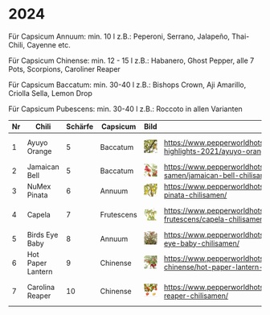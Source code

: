 # 2024

Für Capsicum Annuum: min. 10 l
z.B.: Peperoni, Serrano, Jalapeño, Thai-Chili, Cayenne etc.

Für Capsicum Chinense: min. 12 - 15 l
z.B.: Habanero, Ghost Pepper, alle 7 Pots, Scorpions, Caroliner Reaper

Für Capsicum Baccatum: min. 30-40 l
z.B.: Bishops Crown, Aji Amarillo, Criolla Sella, Lemon Drop

Für Capsicum Pubescens: min. 30-40 l
z.B.: Roccoto in allen Varianten

| Nr  | Chili             | Schärfe | Capsicum   | Bild                                 | Link                                                                                          | Height      | Pot         |
| --- | ----------------- | ------- | ---------- | ------------------------------------ | --------------------------------------------------------------------------------------------- | ----------- | ----------- |
| 1   | Ayuyo Orange      | 5       | Baccatum   | ![Ayuyo Orange](img/2024/1.jpg)      | <https://www.pepperworldhotshop.com/de/samen/samen-highlights-2021/ayuyo-orange-chilisamen/>  | 50 - 80 cm  | 9L (30-40L) |
| 2   | Jamaican Bell     | 5       | Baccatum   | ![Jamaican Bell](img/2024/2.jpg)     | <https://www.pepperworldhotshop.com/de/samen/chili-samen/jamaican-bell-chilisamen/>           | > 120 cm    | Beet        |
| 3   | NuMex Pinata      | 6       | Annuum     | ![NuMex Pinata](img/2024/3.jpg)      | <https://www.pepperworldhotshop.com/de/sorten/jalapeno/numex-pinata-chilisamen/>              | 50 - 80 cm  | 9L          |
| 4   | Capela            | 7       | Frutescens | ![Capela](img/2024/4.jpg)            | <https://www.pepperworldhotshop.com/de/samen/capsicum-frutescens/capela-chilisamen/>          | 80 - 120 cm | 15L         |
| 5   | Birds Eye Baby    | 8       | Annuum     | ![Birds Eye Baby](img/2024/5.jpg)    | <https://www.pepperworldhotshop.com/versand-samen/birds-eye-baby-chilisamen/>                 | < 50 cm     | 9L          |
| 6   | Hot Paper Lantern | 9       | Chinense   | ![Hot Paper Lantern](img/2024/6.jpg) | <https://www.pepperworldhotshop.com/de/samen/capsicum-chinense/hot-paper-lantern-chilisamen/> | 80 - 120 cm | 15L         |
| 7   | Carolina Reaper   | 10      | Chinense   | ![Carolina Reaper](img/2024/7.jpg)   | <https://www.pepperworldhotshop.com/de/produkte/carolina-reaper-chilisamen/>                  | 80 - 120 cm | 15L         |
